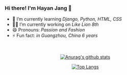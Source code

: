 ### Hi there! I'm Hayan Jang 👋

- 🌱 I’m currently learning _Django, Python, HTML, CSS_
- 👩‍💻 I’m currently working on _Like Lion 8th_
- 😄 Pronouns: _Passion and Fashion_
- ⚡ Fun fact: _in Guangzhou, China 6 years_

<br>
<div align=center>

[![Anurag's github stats](https://github-readme-stats.vercel.app/api?username=white-jang&show_icons=true&hide=stars&hide_border=true&show_owner=true&title_color=8EA8DB)](https://github.com/anuraghazra/github-readme-stats)

[![Top Langs](https://github-readme-stats.vercel.app/api/top-langs/?username=white-jang&layout=compact&hide_border=true)](https://github.com/anuraghazra/github-readme-stats)
</div>
